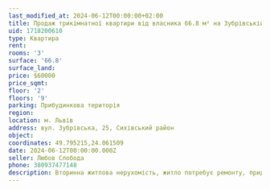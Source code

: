 ```yaml
---
last_modified_at: 2024-06-12T00:00:00+02:00
title: Продаж трикімнатної квартири від власника 66.8 м² на Зубрівській
uid: 1718200610
type: Квартира
rent:
rooms: '3'
surface: '66.8'
surface_land:
price: $60000
price_sqmt:
floor: '2'
floors: '9'
parking: Прибудинкова територія
region:
location: м. Львів
address: вул. Зубрівська, 25, Сихівський район
object:
coordinates: 49.795215,24.061509
date: 2024-06-12T00:00:00.000Z
seller: Любов Слобода
phone: 380937477148
description: Вторинна житлова нерухомість, житло потребує ремонту, придатне для проживання
---
```

